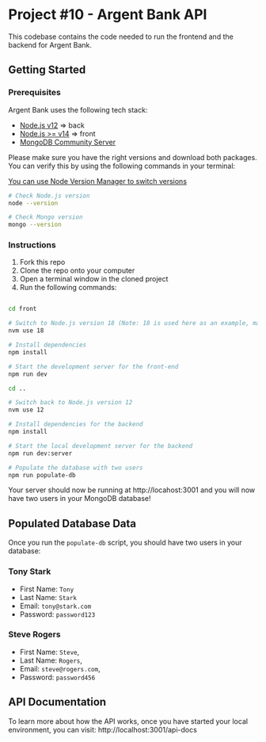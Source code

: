 # Project #10 - Argent Bank API

This codebase contains the code needed to run the frontend and the backend for Argent Bank.

## Getting Started

### Prerequisites

Argent Bank uses the following tech stack:

- [Node.js v12](https://nodejs.org/en/) => back
- [Node.js >= v14](https://nodejs.org/en/) => front
- [MongoDB Community Server](https://www.mongodb.com/try/download/community)

Please make sure you have the right versions and download both packages. You can verify this by using the following commands in your terminal:

[You can use Node Version Manager to switch versions](https://github.com/nvm-sh/nvm)

```bash
# Check Node.js version
node --version

# Check Mongo version
mongo --version
```

### Instructions

1. Fork this repo
1. Clone the repo onto your computer
1. Open a terminal window in the cloned project
1. Run the following commands:

```bash

cd front

# Switch to Node.js version 18 (Note: 18 is used here as an example, make sure to use a version >= 14)
nvm use 18

# Install dependencies
npm install

# Start the development server for the front-end
npm run dev

cd ..

# Switch back to Node.js version 12
nvm use 12

# Install dependencies for the backend
npm install

# Start the local development server for the backend
npm run dev:server

# Populate the database with two users
npm run populate-db
```

Your server should now be running at http://locahost:3001 and you will now have two users in your MongoDB database!

## Populated Database Data

Once you run the `populate-db` script, you should have two users in your database:

### Tony Stark

- First Name: `Tony`
- Last Name: `Stark`
- Email: `tony@stark.com`
- Password: `password123`

### Steve Rogers

- First Name: `Steve`,
- Last Name: `Rogers`,
- Email: `steve@rogers.com`,
- Password: `password456`

## API Documentation

To learn more about how the API works, once you have started your local environment, you can visit: http://localhost:3001/api-docs

